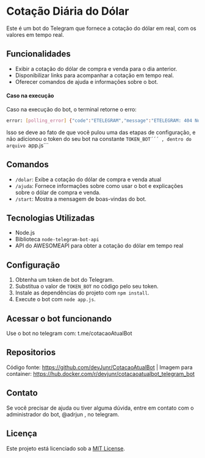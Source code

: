 # Cotação Diária do Dólar

Este é um bot do Telegram que fornece a cotação do dólar em real, com os valores em tempo real.

## Funcionalidades

- Exibir a cotação do dólar de compra e venda para o dia anterior.
- Disponibilizar links para acompanhar a cotação em tempo real.
- Oferecer comandos de ajuda e informações sobre o bot.

#### Caso na execução
Caso na execução do bot, o terminal retorne o erro: 
```bash
error: [polling_error] {"code":"ETELEGRAM","message":"ETELEGRAM: 404 Not Found"}
```
Isso se deve ao fato de que você pulou uma das etapas de configuração, e não adicionou o token do seu bot na constante ```TOKEN_BOT´´´ , dentro do arquivo ```app.js``` 
## Comandos

- `/dolar`: Exibe a cotação do dólar de compra e venda atual
- `/ajuda`: Fornece informações sobre como usar o bot e explicações sobre o dólar de compra e venda.
- `/start`: Mostra a mensagem de boas-vindas do bot.

## Tecnologias Utilizadas

- Node.js
- Biblioteca `node-telegram-bot-api`
- API do AWESOMEAPI para obter a cotação do dólar em tempo real

## Configuração

1. Obtenha um token de bot do Telegram.
2. Substitua o valor de `TOKEN_BOT` no código pelo seu token.
3. Instale as dependências do projeto com `npm install`.
4. Execute o bot com `node app.js`.

## Acessar o bot funcionando
Use o bot no telegram com: t.me/cotacaoAtualBot

## Repositorios
Código fonte: https://github.com/devJunr/CotacaoAtualBot | Imagem para container: https://hub.docker.com/r/devjunr/cotacaoatualbot_telegram_bot 

## Contato

Se você precisar de ajuda ou tiver alguma dúvida, entre em contato com o administrador do bot, @adrjun , no telegram.

## Licença

Este projeto está licenciado sob a [MIT License](LICENSE).
